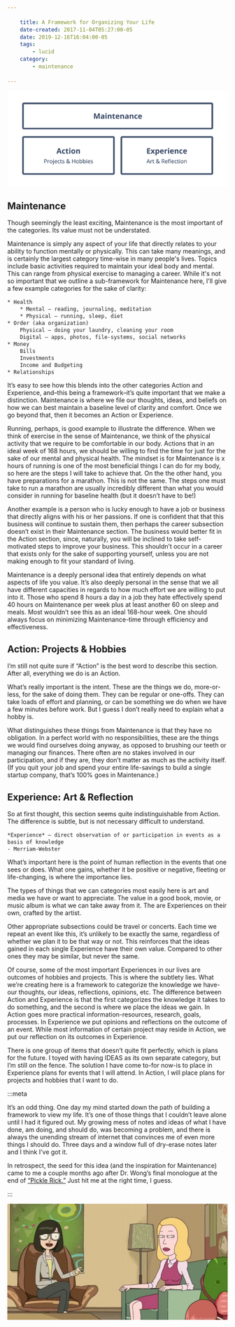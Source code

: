 ```yaml
---

    title: A Framework for Organizing Your Life
    date-created: 2017-11-04T05:27:00-05
    date: 2019-12-16T16:04:00-05
    tags:
        - lucid
    category:
        - maintenance

---
```


![Visualization of the Framework. Maintenance, Action, and Experience](./1-1.png)

## Maintenance

Though seemingly the least exciting, Maintenance is the most important of the categories. Its value must not be understated.

Maintenance is simply any aspect of your life that directly relates to your ability to function mentally or physically. This can take many meanings, and is certainly the largest category time-wise in many people's lives. Topics include basic activities required to maintain your ideal body and mental. This can range from physical exercise to managing a career. While it's not so important that we outline a sub-framework for Maintenance here, I'll give a few example categories for the sake of clarity:


    * Health 
        * Mental – reading, journaling, meditation
        * Physical – running, sleep, diet
    * Order (aka organization)
        Physical – doing your laundry, cleaning your room
        Digital – apps, photos, file-systems, social networks
    * Money
        Bills
        Investments
        Income and Budgeting
    * Relationships


It’s easy to see how this blends into the other categories Action and Experience, and–this being a framework–it’s quite important that we make a distinction. Maintenance is where we file our thoughts, ideas, and beliefs on how we can best maintain a baseline level of clarity and comfort. Once we go beyond that, then it becomes an Action or Experience.

Running, perhaps, is good example to illustrate the difference. When we think of exercise in the sense of Maintenance, we think of the physical activity that we require to be comfortable in our body. Actions that in an ideal week of 168 hours, we should be willing to find the time for just for the sake of our mental and physical health. The mindset is for Maintenance is x hours of running is one of the most beneficial things I can do for my body, so here are the steps I will take to achieve that. On the the other hand, you have preparations for a marathon. This is not the same. The steps one must take to run a marathon are usually incredibly different than what you would consider in running for baseline health (but it doesn’t have to be!)

Another example is a person who is lucky enough to have a job or business that directly aligns with his or her passions. If one is confident that that this business will continue to sustain them, then perhaps the career subsection doesn’t exist in their Maintenance section. The business would better fit in the Action section, since, naturally, you will be inclined to take self-motivated steps to improve your business. This shouldn’t occur in a career that exists only for the sake of supporting yourself, unless you are not making enough to fit your standard of living.

Maintenance is a deeply personal idea that entirely depends on what aspects of life you value. It’s also deeply personal in the sense that we all have different capacities in regards to how much effort we are willing to put into it. Those who spend 8 hours a day in a job they hate effectively spend 40 hours on Maintenance per week plus at least another 60 on sleep and meals. Most wouldn’t see this as an ideal 168-hour week. One should always focus on minimizing Maintenance-time through efficiency and effectiveness.

## Action: Projects & Hobbies

I’m still not quite sure if “Action” is the best word to describe this section. After all, everything we do is an Action.

What’s really important is the intent. These are the things we do, more-or-less, for the sake of doing them. They can be regular or one-offs. They can take loads of effort and planning, or can be something we do when we have a few minutes before work. But I guess I don’t really need to explain what a hobby is.

What distinguishes these things from Maintenance is that they have no obligation. In a perfect world with no responsibilities, these are the things we would find ourselves doing anyway, as opposed to brushing our teeth or managing our finances. There often are no stakes involved in our participation, and if they are, they don’t matter as much as the activity itself. (If you quit your job and spend your entire life-savings to build a single startup company, that’s 100% goes in Maintenance.)

## Experience: Art & Reflection

So at first thought, this section seems quite indistinguishable from Action. The difference is subtle, but is not necessary difficult to understand.

    *Experience* – direct observation of or participation in events as a basis of knowledge 
    - Merriam-Webster

What’s important here is the point of human reflection in the events that one sees or does. What one gains, whether it be positive or negative, fleeting or life-changing, is where the importance lies.

The types of things that we can categories most easily here is art and media we have or want to appreciate. The value in a good book, movie, or music album is what we can take away from it. The are Experiences on their own, crafted by the artist.

Other appropriate subsections could be travel or concerts. Each time we repeat an event like this, it’s unlikely to be exactly the same, regardless of whether we plan it to be that way or not. This reinforces that the ideas gained in each single Experience have their own value. Compared to other ones they may be similar, but never the same.

Of course, some of the most important Experiences in our lives are outcomes of hobbies and projects. This is where the subtlety lies. What we’re creating here is a framework to categorize the knowledge we have-our thoughts, our ideas, reflections, opinions, etc. The difference between Action and Experience is that the first categorizes the knowledge it takes to do something, and the second is where we place the ideas we gain. In Action goes more practical information-resources, research, goals, processes. In Experience we put opinions and reflections on the outcome of an event. While most information of certain project may reside in Action, we put our reflection on its outcomes in Experience. 

There is one group of items that doesn’t quite fit perfectly, which is plans for the future. I toyed with having IDEAS as its own separate category, but I’m still on the fence. The solution I have come to-for now-is to place in Experience plans for events that I will attend. In Action, I will place plans for projects and hobbies that I want to do.

:::meta

It’s an odd thing. One day my mind started down the path of building a framework to view my life. It’s one of those things that I couldn’t leave alone until I had it figured out. My growing mess of notes and ideas of what I have done, am doing, and should do, was becoming a problem, and there is always the unending stream of internet that convinces me of even more things I should do. Three days and a window full of dry-erase notes later and I think I’ve got it.

In retrospect, the seed for this idea (and the inspiration for Maintenance) came to me a couple months ago after Dr. Wong’s final monologue at the end of [“Pickle Rick.”](https://en.wikipedia.org/wiki/Pickle_Rick) Just hit me at the right time, I guess.

:::

![Screenshot of Pickle Rick Episode](1-2.png)